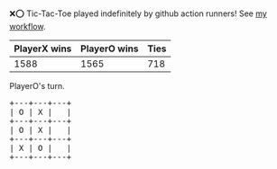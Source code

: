 :x::o: Tic-Tac-Toe played indefinitely by github action runners! See [my workflow](.github/workflows/play.yaml).

|PlayerX wins|PlayerO wins|Ties|
|-|-|-|
|1588|1565|718|

PlayerO's turn.

<pre>
+---+---+---+
| O | X |   |
+---+---+---+
| O | X |   |
+---+---+---+
| X | O |   |
+---+---+---+
</pre>